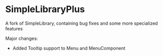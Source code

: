 # SimpleLibraryPlus
A fork of SimpleLibrary, containing bug fixes and some more specialized features

Major changes:
- Added Tooltip support to Menu and MenuComponent